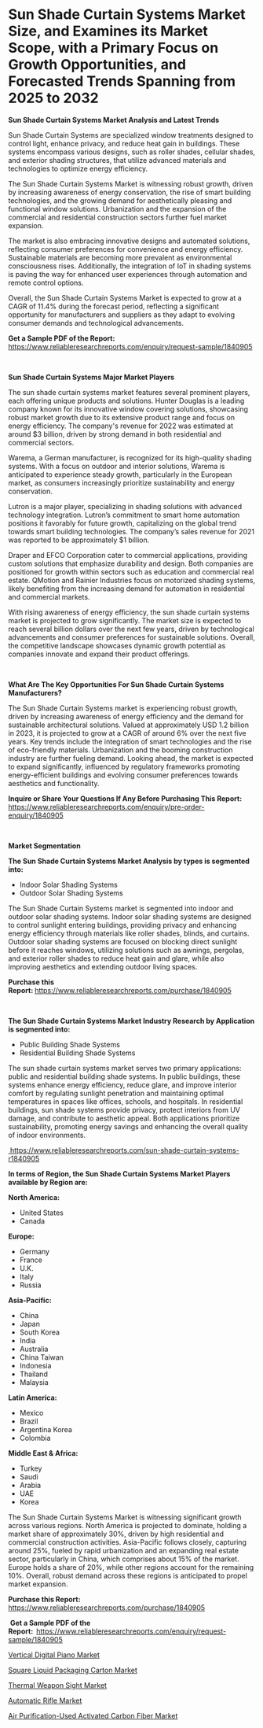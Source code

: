 <p><h1>Sun Shade Curtain Systems Market Size, and Examines its Market Scope, with a Primary Focus on Growth Opportunities, and Forecasted Trends Spanning from 2025 to 2032</h1></p><p><strong>Sun Shade Curtain Systems Market Analysis and Latest Trends</strong></p>
<p><p>Sun Shade Curtain Systems are specialized window treatments designed to control light, enhance privacy, and reduce heat gain in buildings. These systems encompass various designs, such as roller shades, cellular shades, and exterior shading structures, that utilize advanced materials and technologies to optimize energy efficiency. </p><p>The Sun Shade Curtain Systems Market is witnessing robust growth, driven by increasing awareness of energy conservation, the rise of smart building technologies, and the growing demand for aesthetically pleasing and functional window solutions. Urbanization and the expansion of the commercial and residential construction sectors further fuel market expansion. </p><p>The market is also embracing innovative designs and automated solutions, reflecting consumer preferences for convenience and energy efficiency. Sustainable materials are becoming more prevalent as environmental consciousness rises. Additionally, the integration of IoT in shading systems is paving the way for enhanced user experiences through automation and remote control options. </p><p>Overall, the Sun Shade Curtain Systems Market is expected to grow at a CAGR of 11.4% during the forecast period, reflecting a significant opportunity for manufacturers and suppliers as they adapt to evolving consumer demands and technological advancements.</p></p>
<p><strong>Get a Sample PDF of the Report:&nbsp;</strong> <a href="https://www.reliableresearchreports.com/enquiry/request-sample/1840905?utm_campaign=40&utm_medium=2&utm_source=Github&utm_content=ia&utm_term=10022025&utm_id=sun-shade-curtain-systems">https://www.reliableresearchreports.com/enquiry/request-sample/1840905</a></p>
<p>&nbsp;</p>
<p><strong>Sun Shade Curtain Systems Major Market Players</strong></p>
<p><p>The sun shade curtain systems market features several prominent players, each offering unique products and solutions. Hunter Douglas is a leading company known for its innovative window covering solutions, showcasing robust market growth due to its extensive product range and focus on energy efficiency. The company's revenue for 2022 was estimated at around $3 billion, driven by strong demand in both residential and commercial sectors.</p><p>Warema, a German manufacturer, is recognized for its high-quality shading systems. With a focus on outdoor and interior solutions, Warema is anticipated to experience steady growth, particularly in the European market, as consumers increasingly prioritize sustainability and energy conservation.</p><p>Lutron is a major player, specializing in shading solutions with advanced technology integration. Lutron’s commitment to smart home automation positions it favorably for future growth, capitalizing on the global trend towards smart building technologies. The company’s sales revenue for 2021 was reported to be approximately $1 billion.</p><p>Draper and EFCO Corporation cater to commercial applications, providing custom solutions that emphasize durability and design. Both companies are positioned for growth within sectors such as education and commercial real estate. QMotion and Rainier Industries focus on motorized shading systems, likely benefiting from the increasing demand for automation in residential and commercial markets.</p><p>With rising awareness of energy efficiency, the sun shade curtain systems market is projected to grow significantly. The market size is expected to reach several billion dollars over the next few years, driven by technological advancements and consumer preferences for sustainable solutions. Overall, the competitive landscape showcases dynamic growth potential as companies innovate and expand their product offerings.</p></p>
<p>&nbsp;</p>
<p><strong>What Are The Key Opportunities For Sun Shade Curtain Systems Manufacturers?</strong></p>
<p><p>The Sun Shade Curtain Systems market is experiencing robust growth, driven by increasing awareness of energy efficiency and the demand for sustainable architectural solutions. Valued at approximately USD 1.2 billion in 2023, it is projected to grow at a CAGR of around 6% over the next five years. Key trends include the integration of smart technologies and the rise of eco-friendly materials. Urbanization and the booming construction industry are further fueling demand. Looking ahead, the market is expected to expand significantly, influenced by regulatory frameworks promoting energy-efficient buildings and evolving consumer preferences towards aesthetics and functionality.</p></p>
<p><strong>Inquire or Share Your Questions If Any Before Purchasing This Report:</strong> <a href="https://www.reliableresearchreports.com/enquiry/pre-order-enquiry/1840905?utm_campaign=40&utm_medium=2&utm_source=Github&utm_content=ia&utm_term=10022025&utm_id=sun-shade-curtain-systems">https://www.reliableresearchreports.com/enquiry/pre-order-enquiry/1840905</a></p>
<p>&nbsp;</p>
<p><strong>Market Segmentation</strong></p>
<p><strong>The Sun Shade Curtain Systems Market Analysis by types is segmented into:</strong></p>
<p><ul><li>Indoor Solar Shading Systems</li><li>Outdoor Solar Shading Systems</li></ul></p>
<p><p>The Sun Shade Curtain Systems market is segmented into indoor and outdoor solar shading systems. Indoor solar shading systems are designed to control sunlight entering buildings, providing privacy and enhancing energy efficiency through materials like roller shades, blinds, and curtains. Outdoor solar shading systems are focused on blocking direct sunlight before it reaches windows, utilizing solutions such as awnings, pergolas, and exterior roller shades to reduce heat gain and glare, while also improving aesthetics and extending outdoor living spaces.</p></p>
<p><strong>Purchase this Report:&nbsp;</strong><a href="https://www.reliableresearchreports.com/purchase/1840905?utm_campaign=40&utm_medium=2&utm_source=Github&utm_content=ia&utm_term=10022025&utm_id=sun-shade-curtain-systems">https://www.reliableresearchreports.com/purchase/1840905</a></p>
<p>&nbsp;</p>
<p><strong>The Sun Shade Curtain Systems Market Industry Research by Application is segmented into:</strong></p>
<p><ul><li>Public Building Shade Systems</li><li>Residential Building Shade Systems</li></ul></p>
<p><p>The sun shade curtain systems market serves two primary applications: public and residential building shade systems. In public buildings, these systems enhance energy efficiency, reduce glare, and improve interior comfort by regulating sunlight penetration and maintaining optimal temperatures in spaces like offices, schools, and hospitals. In residential buildings, sun shade systems provide privacy, protect interiors from UV damage, and contribute to aesthetic appeal. Both applications prioritize sustainability, promoting energy savings and enhancing the overall quality of indoor environments.</p></p>
<p><a href="https://www.reliableresearchreports.com/sun-shade-curtain-systems-r1840905?utm_campaign=40&utm_medium=2&utm_source=Github&utm_content=ia&utm_term=10022025&utm_id=sun-shade-curtain-systems">&nbsp;https://www.reliableresearchreports.com/sun-shade-curtain-systems-r1840905</a></p>
<p><strong>In terms of Region, the Sun Shade Curtain Systems Market Players available by Region are:</strong></p>
<p>
    <p> <strong> North America: </strong>
        <ul>
            <li>United States</li>
            <li>Canada</li>
        </ul>
        </p> 
    <p> <strong> Europe: </strong>
        <ul>
            <li>Germany</li>
            <li>France</li>
            <li>U.K.</li>
            <li>Italy</li>
            <li>Russia</li>
        </ul>
        </p> 
    <p> <strong> Asia-Pacific: </strong>
        <ul>
            <li>China</li>
            <li>Japan</li>
            <li>South Korea</li>
            <li>India</li>
            <li>Australia</li>
            <li>China Taiwan</li>
            <li>Indonesia</li>
            <li>Thailand</li>
            <li>Malaysia</li>
        </ul>
        </p> 
    <p> <strong> Latin America: </strong>
        <ul>
            <li>Mexico</li>
            <li>Brazil</li>
            <li>Argentina Korea</li>
            <li>Colombia</li>
        </ul>
        </p> 
    <p> <strong> Middle East & Africa: </strong>
        <ul>
            <li>Turkey</li>
            <li>Saudi</li>
            <li>Arabia</li>
            <li>UAE</li>
            <li>Korea</li>
        </ul>
    </p>
    </p>
<p><p>The Sun Shade Curtain Systems Market is witnessing significant growth across various regions. North America is projected to dominate, holding a market share of approximately 30%, driven by high residential and commercial construction activities. Asia-Pacific follows closely, capturing around 25%, fueled by rapid urbanization and an expanding real estate sector, particularly in China, which comprises about 15% of the market. Europe holds a share of 20%, while other regions account for the remaining 10%. Overall, robust demand across these regions is anticipated to propel market expansion.</p></p>
<p><strong>Purchase this Report: </strong><a href="https://www.reliableresearchreports.com/purchase/1840905?utm_campaign=40&utm_medium=2&utm_source=Github&utm_content=ia&utm_term=10022025&utm_id=sun-shade-curtain-systems">https://www.reliableresearchreports.com/purchase/1840905</a></p>
<p>&nbsp;<strong>Get a Sample PDF of the Report:&nbsp;&nbsp;</strong><a href="https://www.reliableresearchreports.com/enquiry/request-sample/1840905?utm_campaign=40&utm_medium=2&utm_source=Github&utm_content=ia&utm_term=10022025&utm_id=sun-shade-curtain-systems">https://www.reliableresearchreports.com/enquiry/request-sample/1840905</a></p>
<p><strong></strong></p>
<p><p><a href="https://github.com/ijffseandy/Market-Research-Report-List-1/blob/main/vertical-digital-piano-market.md?utm_campaign=40&utm_medium=2&utm_source=Github&utm_content=ia&utm_term=10022025&utm_id=sun-shade-curtain-systems">Vertical Digital Piano Market</a></p><p><a href="https://github.com/sderolza/Market-Research-Report-List-1/blob/main/square-liquid-packaging-carton-market.md?utm_campaign=40&utm_medium=2&utm_source=Github&utm_content=ia&utm_term=10022025&utm_id=sun-shade-curtain-systems">Square Liquid Packaging Carton Market</a></p><p><a href="https://github.com/voigttyagi/Market-Research-Report-List-1/blob/main/thermal-weapon-sight-market.md?utm_campaign=40&utm_medium=2&utm_source=Github&utm_content=ia&utm_term=10022025&utm_id=sun-shade-curtain-systems">Thermal Weapon Sight Market</a></p><p><a href="https://github.com/giblydirani3/Market-Research-Report-List-1/blob/main/automatic-rifle-market.md?utm_campaign=40&utm_medium=2&utm_source=Github&utm_content=ia&utm_term=10022025&utm_id=sun-shade-curtain-systems">Automatic Rifle Market</a></p><p><a href="https://github.com/daphnyvashdi/Market-Research-Report-List-1/blob/main/air-purification-used-activated-carbon-fiber-market.md?utm_campaign=40&utm_medium=2&utm_source=Github&utm_content=ia&utm_term=10022025&utm_id=sun-shade-curtain-systems">Air Purification-Used Activated Carbon Fiber Market</a></p></p>